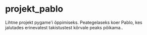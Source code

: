 # projekt_pablo
Lihtne projekt pygame'i õppimiseks. Peategelaseks koer Pablo, kes jalutades erinevatest takistustest kõrvale peaks põikama..
